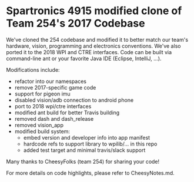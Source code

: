 # Spartronics 4915 modified clone of Team 254's 2017 Codebase

We've cloned the 254 codebase and modified it to better match our team's
hardware, vision, programming and electronics conventions. We've also ported 
it to the 2018 WPI and CTRE interfaces.  Code can be built via command-line
ant or your favorite Java IDE (Eclipse, IntelliJ, ...).

Modifications include:
* refactor into our namespaces
* remove 2017-specific game code
* support for pigeon imu
* disabled vision/adb connection to android phone
* port to 2018 wpi/ctre interfaces
* modified ant build for better Travis building
* removed dash and dash_release
* removed vision_app
* modified build system:
    * embed version and developer info into app manifest
    * hardcode refs to support library to wpilib/... in this repo
    * added test target and minimal travis/slack support

Many thanks to CheesyFolks (team 254) for sharing your code!

For more details on code highlights, please refer to CheesyNotes.md.

